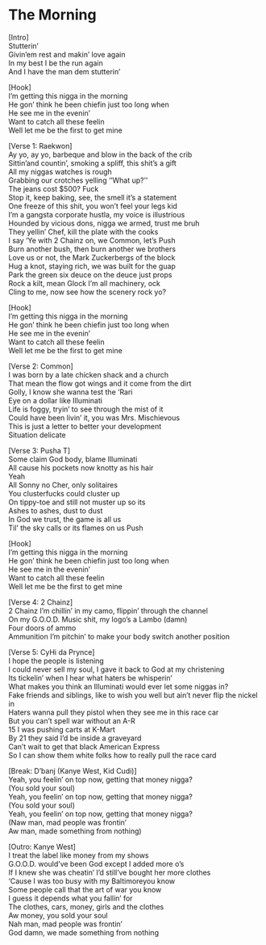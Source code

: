 # The Morning

[Intro]  
Stutterin’  
Givin’em rest and makin’ love again  
In my best I be the run again  
And I have the man dem stutterin’  

[Hook]  
I’m getting this nigga in the morning  
He gon’ think he been chiefin just too long when  
He see me in the evenin’  
Want to catch all these feelin  
Well let me be the first to get mine  

[Verse 1: Raekwon]  
Ay yo, ay yo, barbeque and blow in the back of the crib  
Sittin’and countin’, smoking a spliff, this shit’s a gift  
All my niggas watches is rough  
Grabbing our crotches yelling ‘’What up?’’  
The jeans cost $500? Fuck  
Stop it, keep baking, see, the smell it’s a statement  
One freeze of this shit, you won’t feel your legs kid  
I’m a gangsta corporate hustla, my voice is illustrious  
Hounded by vicious dons, nigga we armed, trust me bruh  
They yellin’ Chef, kill the plate with the cooks  
I say ‘Ye with 2 Chainz on, we Common, let’s Push  
Burn another bush, then burn another we brothers  
Love us or not, the Mark Zuckerbergs of the block  
Hug a knot, staying rich, we was built for the guap  
Park the green six deuce on the deuce just props  
Rock a kilt, mean Glock I’m all machinery, ock  
Cling to me, now see how the scenery rock yo?  

[Hook]  
I’m getting this nigga in the morning  
He gon’ think he been chiefin just too long when  
He see me in the evenin’  
Want to catch all these feelin  
Well let me be the first to get mine  

[Verse 2: Common]  
I was born by a late chicken shack and a church  
That mean the flow got wings and it come from the dirt  
Golly, I know she wanna test the ‘Rari  
Eye on a dollar like Illuminati  
Life is foggy, tryin’ to see through the mist of it  
Could have been livin’ it, you was Mrs. Mischievous  
This is just a letter to better your development  
Situation delicate  

[Verse 3: Pusha T]  
Some claim God body, blame Illuminati  
All cause his pockets now knotty as his hair  
Yeah  
All Sonny no Cher, only solitaires  
You clusterfucks could cluster up  
On tippy-toe and still not muster up so its  
Ashes to ashes, dust to dust  
In God we trust, the game is all us  
Til’ the sky calls or its flames on us Push  

[Hook]  
I’m getting this nigga in the morning  
He gon’ think he been chiefin just too long when  
He see me in the evenin’  
Want to catch all these feelin  
Well let me be the first to get mine  

[Verse 4: 2 Chainz]  
2 Chainz I’m chillin’ in my camo, flippin’ through the channel  
On my G.O.O.D. Music shit, my logo’s a Lambo (damn)  
Four doors of ammo  
Ammunition I’m pitchin’ to make your body switch another position  

[Verse 5: CyHi da Prynce]  
I hope the people is listening  
I could never sell my soul, I gave it back to God at my christening  
Its tickelin’ when I hear what haters be whisperin’  
What makes you think an Illuminati would ever let some niggas in?  
Fake friends and siblings, like to wish you well but ain’t never flip the nickel in  
Haters wanna pull they pistol when they see me in this race car  
But you can’t spell war without an A-R  
15 I was pushing carts at K-Mart  
By 21 they said I’d be inside a graveyard  
Can’t wait to get that black American Express  
So I can show them white folks how to really pull the race card  

[Break: D’banj (Kanye West, Kid Cudi)]  
Yeah, you feelin’ on top now, getting that money nigga?  
(You sold your soul)  
Yeah, you feelin’ on top now, getting that money nigga?  
(You sold your soul)  
Yeah, you feelin’ on top now, getting that money nigga?  
(Naw man, mad people was frontin’  
Aw man, made something from nothing)  

[Outro: Kanye West]  
I treat the label like money from my shows  
G.O.O.D. would’ve been God except I added more o’s  
If I knew she was cheatin’ I’d still’ve bought her more clothes  
‘Cause I was too busy with my Baltimoreyou know  
Some people call that the art of war you know  
I guess it depends what you fallin’ for  
The clothes, cars, money, girls and the clothes  
Aw money, you sold your soul  
Nah man, mad people was frontin’  
God damn, we made something from nothing

